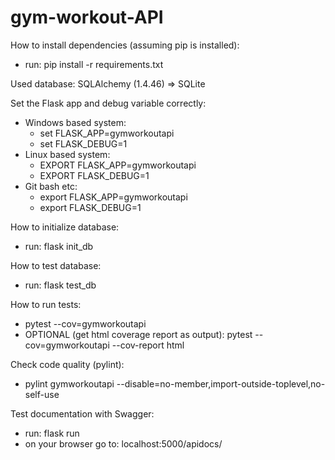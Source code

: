 # gym-workout-API

How to install dependencies (assuming pip is installed):
  - run: pip install -r requirements.txt

Used database: SQLAlchemy (1.4.46) => SQLite

Set the Flask app and debug variable correctly:
  - Windows based system:
    - set FLASK_APP=gymworkoutapi
    - set FLASK_DEBUG=1
  - Linux based system:
    - EXPORT FLASK_APP=gymworkoutapi
    - EXPORT FLASK_DEBUG=1
  - Git bash etc:
    - export FLASK_APP=gymworkoutapi
    - export FLASK_DEBUG=1

How to initialize database:
  - run: flask init_db

How to test database:
  - run: flask test_db

How to run tests:
  - pytest --cov=gymworkoutapi
  - OPTIONAL (get html coverage report as output): pytest --cov=gymworkoutapi --cov-report html

Check code quality (pylint):
  - pylint gymworkoutapi --disable=no-member,import-outside-toplevel,no-self-use

Test documentation with Swagger: 
- run: flask run
- on your browser go to: localhost:5000/apidocs/
